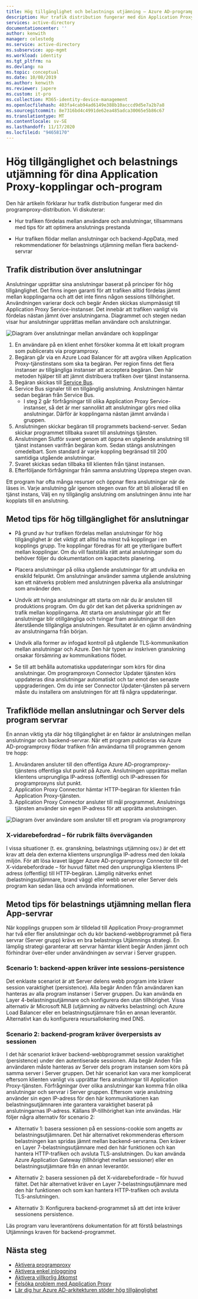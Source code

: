 ```yaml
---
title: Hög tillgänglighet och belastnings utjämning – Azure AD-programproxy
description: Hur trafik distribution fungerar med din Application Proxy-distribution. Innehåller tips för hur du optimerar anslutnings prestanda och använder belastnings utjämning för backend-servrar.
services: active-directory
documentationcenter: ''
author: kenwith
manager: celestedg
ms.service: active-directory
ms.subservice: app-mgmt
ms.workload: identity
ms.tgt_pltfrm: na
ms.devlang: na
ms.topic: conceptual
ms.date: 10/08/2019
ms.author: kenwith
ms.reviewer: japere
ms.custom: it-pro
ms.collection: M365-identity-device-management
ms.openlocfilehash: 403fa4cab94ad6149e388b10acccd9d5e7a2b7a8
ms.sourcegitcommit: 8e7316bd4c4991de62ea485adca30065e5b86c67
ms.translationtype: MT
ms.contentlocale: sv-SE
ms.lasthandoff: 11/17/2020
ms.locfileid: "94658170"
---
```

# <a name="high-availability-and-load-balancing-of-your-application-proxy-connectors-and-applications"></a>Hög tillgänglighet och belastnings utjämning för dina Application Proxy-kopplingar och-program

Den här artikeln förklarar hur trafik distribution fungerar med din programproxy-distribution. Vi diskuterar:

- Hur trafiken fördelas mellan användare och anslutningar, tillsammans med tips för att optimera anslutnings prestanda

- Hur trafiken flödar mellan anslutningar och backend-AppData, med rekommendationer för belastnings utjämning mellan flera backend-servrar

## <a name="traffic-distribution-across-connectors"></a>Trafik distribution över anslutningar

Anslutningar upprättar sina anslutningar baserat på principer för hög tillgänglighet. Det finns ingen garanti för att trafiken alltid fördelas jämnt mellan kopplingarna och att det inte finns någon sessions tillhörighet. Användningen varierar dock och begär Anden skickas slumpmässigt till Application Proxy Service-instanser. Det innebär att trafiken vanligt vis fördelas nästan jämnt över anslutningarna. Diagrammet och stegen nedan visar hur anslutningar upprättas mellan användare och anslutningar.

![Diagram över anslutningar mellan användare och kopplingar](media/application-proxy-high-availability-load-balancing/application-proxy-connections.png)

1. En användare på en klient enhet försöker komma åt ett lokalt program som publicerats via programproxy.
2. Begäran går via en Azure Load Balancer för att avgöra vilken Application Proxy-tjänstinstans som ska ta begäran. Per region finns det flera instanser av tillgängliga instanser att acceptera begäran. Den här metoden hjälper till att jämnt distribuera trafiken över tjänst instanserna.
3. Begäran skickas till [Service Bus](../../service-bus-messaging/index.yml).
4. Service Bus signaler till en tillgänglig anslutning. Anslutningen hämtar sedan begäran från Service Bus.
   - I steg 2 går förfrågningar till olika Application Proxy Service-instanser, så det är mer sannolikt att anslutningar görs med olika anslutningar. Därför är kopplingarna nästan jämnt använda i gruppen.
5. Anslutningen skickar begäran till programmets backend-server. Sedan skickar programmet tillbaka svaret till anslutnings tjänsten.
6. Anslutningen Slutför svaret genom att öppna en utgående anslutning till tjänst instansen varifrån begäran kom. Sedan stängs anslutningen omedelbart. Som standard är varje koppling begränsad till 200 samtidiga utgående anslutningar.
7. Svaret skickas sedan tillbaka till klienten från tjänst instansen.
8. Efterföljande förfrågningar från samma anslutning Upprepa stegen ovan.

Ett program har ofta många resurser och öppnar flera anslutningar när de läses in. Varje anslutning går igenom stegen ovan för att bli allokerad till en tjänst instans, Välj en ny tillgänglig anslutning om anslutningen ännu inte har kopplats till en anslutning.


## <a name="best-practices-for-high-availability-of-connectors"></a>Metod tips för hög tillgänglighet för anslutningar

- På grund av hur trafiken fördelas mellan anslutningar för hög tillgänglighet är det viktigt att alltid ha minst två kopplingar i en kopplings grupp. Tre kopplingar föredras för att ge ytterligare buffert mellan kopplingar. Om du vill fastställa rätt antal anslutningar som du behöver följer du dokumentation om kapacitets planering.

- Placera anslutningar på olika utgående anslutningar för att undvika en enskild felpunkt. Om anslutningar använder samma utgående anslutning kan ett nätverks problem med anslutningen påverka alla anslutningar som använder den.

- Undvik att tvinga anslutningar att starta om när du är ansluten till produktions program. Om du gör det kan det påverka spridningen av trafik mellan kopplingarna. Att starta om anslutningar gör att fler anslutningar blir otillgängliga och tvingar fram anslutningar till den återstående tillgängliga anslutningen. Resultatet är en ojämn användning av anslutningarna från början.

- Undvik alla former av infogad kontroll på utgående TLS-kommunikation mellan anslutningar och Azure. Den här typen av inskriven granskning orsakar försämring av kommunikations flödet.

- Se till att behålla automatiska uppdateringar som körs för dina anslutningar. Om programproxyn Connector Updater tjänsten körs uppdateras dina anslutningar automatiskt och tar emot den senaste uppgraderingen. Om du inte ser Connector Updater-tjänsten på servern måste du installera om anslutningen för att få några uppdateringar.

## <a name="traffic-flow-between-connectors-and-back-end-application-servers"></a>Trafikflöde mellan anslutningar och Server dels program servrar

En annan viktig yta där hög tillgänglighet är en faktor är anslutningen mellan anslutningar och backend-servrar. När ett program publiceras via Azure AD-programproxy flödar trafiken från användarna till programmen genom tre hopp:

1. Användaren ansluter till den offentliga Azure AD-programproxy-tjänstens offentliga slut punkt på Azure. Anslutningen upprättas mellan klientens ursprungliga IP-adress (offentlig) och IP-adressen för programproxyns slut punkt.
2. Application Proxy Connector hämtar HTTP-begäran för klienten från Application Proxy-tjänsten.
3. Application Proxy Connector ansluter till mål programmet. Anslutnings tjänsten använder sin egen IP-adress för att upprätta anslutningen.

![Diagram över användare som ansluter till ett program via programproxy](media/application-proxy-high-availability-load-balancing/application-proxy-three-hops.png)

### <a name="x-forwarded-for-header-field-considerations"></a>X-vidarebefordrad – för rubrik fälts överväganden
I vissa situationer (t. ex. granskning, belastnings utjämning osv.) är det ett krav att dela den externa klientens ursprungliga IP-adress med den lokala miljön. För att lösa kravet lägger Azure AD-programproxy Connector till det X-vidarebefordrade – för huvud fältet med den ursprungliga klientens IP-adress (offentlig) till HTTP-begäran. Lämplig nätverks enhet (belastningsutjämnare, brand vägg) eller webb server eller Server dels program kan sedan läsa och använda informationen.

## <a name="best-practices-for-load-balancing-among-multiple-app-servers"></a>Metod tips för belastnings utjämning mellan flera App-servrar
När kopplings gruppen som är tilldelad till Application Proxy-programmet har två eller fler anslutningar och du kör backend-webbprogrammet på flera servrar (Server grupp) krävs en bra belastnings Utjämnings strategi. En lämplig strategi garanterar att servrar hämtar klient begär Anden jämnt och förhindrar över-eller under användningen av servrar i Server gruppen.
### <a name="scenario-1-back-end-application-does-not-require-session-persistence"></a>Scenario 1: backend-appen kräver inte sessions-persistence
Det enklaste scenariot är att Server delens webb program inte kräver session varaktighet (persistence). Alla begär Anden från användaren kan hanteras av alla program instanser i Server gruppen. Du kan använda en Layer 4-belastningsutjämnare och konfigurera den utan tillhörighet. Vissa alternativ är Microsoft NLB (utjämning av nätverks belastning) och Azure Load Balancer eller en belastningsutjämnare från en annan leverantör. Alternativt kan du konfigurera resursallokering med DNS.
### <a name="scenario-2-back-end-application-requires-session-persistence"></a>Scenario 2: backend-program kräver överpersists av sessionen
I det här scenariot kräver backend-webbprogrammet session varaktighet (persistence) under den autentiserade sessionen. Alla begär Anden från användaren måste hanteras av Server dels program instansen som körs på samma server i Server gruppen.
Det här scenariot kan vara mer komplicerat eftersom klienten vanligt vis upprättar flera anslutningar till Application Proxy-tjänsten. Förfrågningar över olika anslutningar kan komma från olika anslutningar och servrar i Server gruppen. Eftersom varje anslutning använder sin egen IP-adress för den här kommunikationen kan belastningsutjämnaren inte garantera varaktighet baserat på anslutningarnas IP-adress. Källans IP-tillhörighet kan inte användas.
Här följer några alternativ för scenario 2:

- Alternativ 1: basera sessionen på en sessions-cookie som angetts av belastningsutjämnaren. Det här alternativet rekommenderas eftersom belastningen kan spridas jämnt mellan backend-servrarna. Den kräver en Layer 7-belastningsutjämnare med den här funktionen och kan hantera HTTP-trafiken och avsluta TLS-anslutningen. Du kan använda Azure Application Gateway (tillhörighet mellan sessioner) eller en belastningsutjämnare från en annan leverantör.

- Alternativ 2: basera sessionen på det X-vidarebefordrade – för huvud fältet. Det här alternativet kräver en Layer 7-belastningsutjämnare med den här funktionen och som kan hantera HTTP-trafiken och avsluta TLS-anslutningen.  

- Alternativ 3: Konfigurera backend-programmet så att det inte kräver sessionens persistence.

Läs program varu leverantörens dokumentation för att förstå belastnings Utjämnings kraven för backend-programmet.

## <a name="next-steps"></a>Nästa steg

- [Aktivera programproxy](application-proxy-add-on-premises-application.md)
- [Aktivera enkel inloggning](application-proxy-configure-single-sign-on-with-kcd.md)
- [Aktivera villkorlig åtkomst](application-proxy-integrate-with-sharepoint-server.md)
- [Felsöka problem med Application Proxy](application-proxy-troubleshoot.md)
- [Lär dig hur Azure AD-arkitekturen stöder hög tillgänglighet](../fundamentals/active-directory-architecture.md)